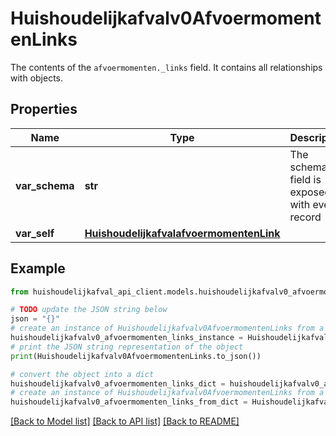 # Huishoudelijkafvalv0AfvoermomentenLinks

The contents of the `afvoermomenten._links` field. It contains all relationships with objects.

## Properties

Name | Type | Description | Notes
------------ | ------------- | ------------- | -------------
**var_schema** | **str** | The schema field is exposed with every record | [readonly] 
**var_self** | [**HuishoudelijkafvalafvoermomentenLink**](HuishoudelijkafvalafvoermomentenLink.md) |  | 

## Example

```python
from huishoudelijkafval_api_client.models.huishoudelijkafvalv0_afvoermomenten_links import Huishoudelijkafvalv0AfvoermomentenLinks

# TODO update the JSON string below
json = "{}"
# create an instance of Huishoudelijkafvalv0AfvoermomentenLinks from a JSON string
huishoudelijkafvalv0_afvoermomenten_links_instance = Huishoudelijkafvalv0AfvoermomentenLinks.from_json(json)
# print the JSON string representation of the object
print(Huishoudelijkafvalv0AfvoermomentenLinks.to_json())

# convert the object into a dict
huishoudelijkafvalv0_afvoermomenten_links_dict = huishoudelijkafvalv0_afvoermomenten_links_instance.to_dict()
# create an instance of Huishoudelijkafvalv0AfvoermomentenLinks from a dict
huishoudelijkafvalv0_afvoermomenten_links_from_dict = Huishoudelijkafvalv0AfvoermomentenLinks.from_dict(huishoudelijkafvalv0_afvoermomenten_links_dict)
```
[[Back to Model list]](../README.md#documentation-for-models) [[Back to API list]](../README.md#documentation-for-api-endpoints) [[Back to README]](../README.md)


